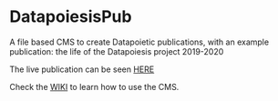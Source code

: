 # DatapoiesisPub
A file based CMS to create Datapoietic publications, with an example publication: the life of the Datapoiesis project 2019-2020


The live publication can be seen [HERE](https://he-r.it/datapoiesispub/) 

Check the [WIKI](https://github.com/xdxdVSxdxd/DatapoiesisPub/wiki) to learn how to use the CMS.

